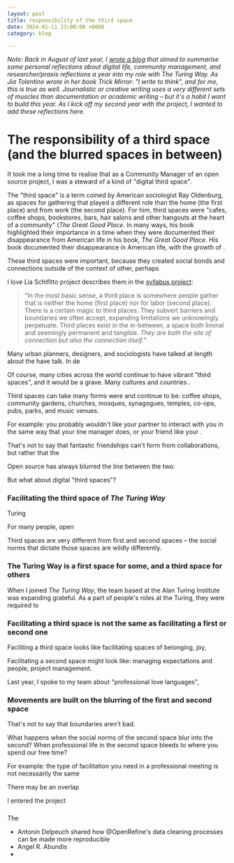 ```yaml
---
layout: post
title: responsibility of the third space
date: 2024-01-11 23:00:00 +0000
category: blog

---
```


_Note: Back in August of last year, I [wrote a blog]() that aimed to summarise some personal reflections about digital life, community management, and researcher/praxis reflections a year into my role with The Turing Way. As Jia Tolentino wrote in her book _Trick Mirror_: "I write to think", and for me, this is true as well. Journalistic or creative writing uses a very different sets of muscles than documentation or academic writing – but it's a habit I want to build this year. As I kick off my second year with the project, I wanted to add these reflections here._

# The responsibility of a third space (and the blurred spaces in between)

It took me a long time to realise that as a Community Manager of an open source project, I was a steward of a kind of "digital third space". 

The "third space" is a term coined by American sociologist Ray Oldenburg, as spaces for gathering that played a different role than the home (the first place) and from work (the second place). For him, third spaces were "cafes, coffee shops, bookstores, bars, hair salons and other hangouts at the heart of a community" (_The Great Good Place_. In many ways, his book highlighted their importance in a time when they were documented their disappearance from American life in his book, _The Great Good Place_. His book documented their disappearance in American life, with the growth of . 

These third spaces were important, because they created social bonds and connections outside of the context of other, perhaps

I love Lia Schifitto project describes them in the [syllabus project](https://syllabusproject.org/third-places/): 
> "In the most basic sense, a third place is somewhere people gather that is neither the home (first place) nor for labor (second place). There is a certain magic to third places. They subvert barriers and boundaries we often accept, expanding limitations we unknowingly perpetuate. Third places exist in the in-between, a space both liminal and seemingly permanent and tangible. _They are both the site of connection but also the connection itself._"

Many urban planners, designers, and sociologists have talked at length about the  have talk. In de

Of course, many cities across the world continue to have vibrant "third spaces", and it would be a grave. Many cultures and countries . 

Third spaces can take many forms were and continue to be: coffee shops, community gardens, churches, mosques, synagogues, temples, co-ops, pubs, parks, and music venues. 


For example: you probably wouldn't like your partner to interact with you in the same way that your line manager does, or your friend like your . 

That's not to say that fantastic friendships can't form from collaborations, but rather that the 

Open source has always blurred the line between the two. 

But what about digital "third spaces"?

### Facilitating the third space of _The Turing Way_

Turing

For many people, open

Third spaces are very different from first and second spaces – the social norms that dictate those spaces are wildly differently. 

### The Turing Way is a first space for some, and a third space for others

When I joined _The Turing Way_, the team based at the Alan Turing Institute was expanding grateful. As a part of people's roles at the Turing, they were required to 



### Facilitating a third space is not the same as facilitating a first or second one

Faciliting a third space looks like facilitating spaces of belonging, joy,

Facilitating a second space might look like: managing expectations and people, project management. 

Last year, I spoke to my team about "professional love languages", 

### Movements are built on the blurring of the first and second space

That's not to say that boundaries aren't bad.

What happens when the social norms of the second space blur into the second? When professional life in the second space bleeds to where you spend our free time? 

For example: the type of facilitation you need in a professional meeting is not necessarily the same 

There may be an overlap

I entered the project

### 
The 

- Antonin Delpeuch shared how @OpenRefine's data cleaning processes can be made more reproducible
- Angel R. Abundis
- 